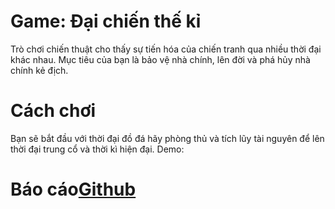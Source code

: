 # Game: Đại chiến thế kỉ
Trò chơi chiến thuật cho thấy sự tiến hóa của chiến tranh qua nhiều thời đại khác nhau. Mục tiêu của bạn là bảo vệ nhà chính, lên đời và phá hủy nhà chính kẻ địch.
# Cách chơi
Bạn sẽ bắt đầu với thời đại đồ đá hãy phòng thủ và tích lũy tài nguyên để lên thời đại trung cổ và thời kì hiện đại.
Demo: 
# Báo cáo[Github](https://github.com/24020196/BTL/blob/main/b%C3%A1o%20c%C3%A1o.docx)
